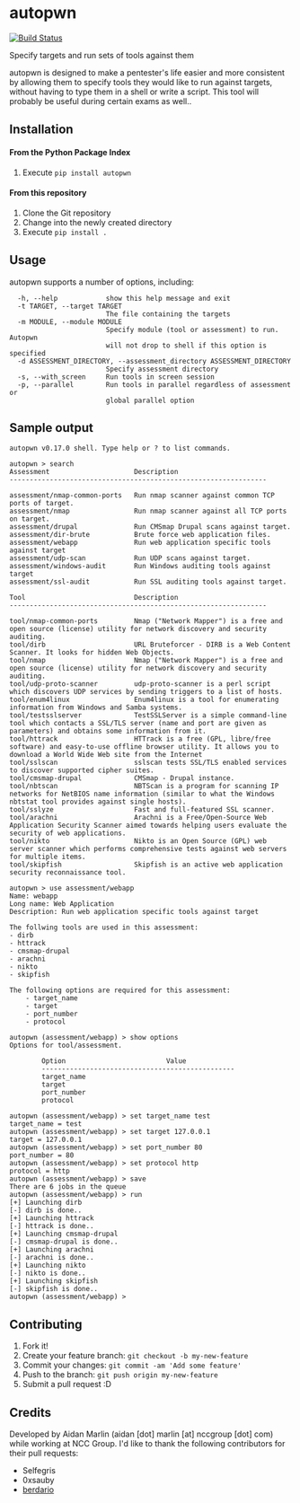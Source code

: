 # autopwn

[![Build Status](https://travis-ci.org/nccgroup/autopwn.svg)](https://travis-ci.org/nccgroup/autopwn)

Specify targets and run sets of tools against them

autopwn is designed to make a pentester's life easier and more consistent
by allowing them to specify tools they would like to run against targets,
without having to type them in a shell or write a script. This tool will
probably be useful during certain exams as well..

## Installation

#### From the Python Package Index

1. Execute ``pip install autopwn``

#### From this repository

1. Clone the Git repository
2. Change into the newly created directory
3. Execute ``pip install .``

## Usage

autopwn supports a number of options, including:

```
  -h, --help            show this help message and exit
  -t TARGET, --target TARGET
                        The file containing the targets
  -m MODULE, --module MODULE
                        Specify module (tool or assessment) to run. Autopwn
                        will not drop to shell if this option is specified
  -d ASSESSMENT_DIRECTORY, --assessment_directory ASSESSMENT_DIRECTORY
                        Specify assessment directory
  -s, --with_screen     Run tools in screen session
  -p, --parallel        Run tools in parallel regardless of assessment or
                        global parallel option
```

## Sample output

```
autopwn v0.17.0 shell. Type help or ? to list commands.

autopwn > search
Assessment                     Description
----------------------------------------------------------------

assessment/nmap-common-ports   Run nmap scanner against common TCP ports of target.
assessment/nmap                Run nmap scanner against all TCP ports on target.
assessment/drupal              Run CMSmap Drupal scans against target.
assessment/dir-brute           Brute force web application files.
assessment/webapp              Run web application specific tools against target
assessment/udp-scan            Run UDP scans against target.
assessment/windows-audit       Run Windows auditing tools against target
assessment/ssl-audit           Run SSL auditing tools against target.

Tool                           Description
----------------------------------------------------------------

tool/nmap-common-ports         Nmap ("Network Mapper") is a free and open source (license) utility for network discovery and security auditing.
tool/dirb                      URL Bruteforcer - DIRB is a Web Content Scanner. It looks for hidden Web Objects.
tool/nmap                      Nmap ("Network Mapper") is a free and open source (license) utility for network discovery and security auditing.
tool/udp-proto-scanner         udp-proto-scanner is a perl script which discovers UDP services by sending triggers to a list of hosts.
tool/enum4linux                Enum4linux is a tool for enumerating information from Windows and Samba systems.
tool/testsslserver             TestSSLServer is a simple command-line tool which contacts a SSL/TLS server (name and port are given as parameters) and obtains some information from it.
tool/httrack                   HTTrack is a free (GPL, libre/free software) and easy-to-use offline browser utility. It allows you to download a World Wide Web site from the Internet
tool/sslscan                   sslscan tests SSL/TLS enabled services to discover supported cipher suites.
tool/cmsmap-drupal             CMSmap - Drupal instance.
tool/nbtscan                   NBTScan is a program for scanning IP networks for NetBIOS name information (similar to what the Windows nbtstat tool provides against single hosts).
tool/sslyze                    Fast and full-featured SSL scanner.
tool/arachni                   Arachni is a Free/Open-Source Web Application Security Scanner aimed towards helping users evaluate the security of web applications.
tool/nikto                     Nikto is an Open Source (GPL) web server scanner which performs comprehensive tests against web servers for multiple items.
tool/skipfish                  Skipfish is an active web application security reconnaissance tool.

autopwn > use assessment/webapp
Name: webapp
Long name: Web Application
Description: Run web application specific tools against target

The follwing tools are used in this assessment:
- dirb
- httrack
- cmsmap-drupal
- arachni
- nikto
- skipfish

The following options are required for this assessment:
    - target_name
    - target
    - port_number
    - protocol

autopwn (assessment/webapp) > show options
Options for tool/assessment.

        Option                         Value
        ------------------------------------------------
        target_name                   
        target                        
        port_number                   
        protocol                      

autopwn (assessment/webapp) > set target_name test
target_name = test
autopwn (assessment/webapp) > set target 127.0.0.1
target = 127.0.0.1
autopwn (assessment/webapp) > set port_number 80
port_number = 80
autopwn (assessment/webapp) > set protocol http
protocol = http
autopwn (assessment/webapp) > save
There are 6 jobs in the queue
autopwn (assessment/webapp) > run
[+] Launching dirb
[-] dirb is done..
[+] Launching httrack
[-] httrack is done..
[+] Launching cmsmap-drupal
[-] cmsmap-drupal is done..
[+] Launching arachni
[-] arachni is done..
[+] Launching nikto
[-] nikto is done..
[+] Launching skipfish
[-] skipfish is done..
autopwn (assessment/webapp) > 
```

## Contributing

1. Fork it!
2. Create your feature branch: `git checkout -b my-new-feature`
3. Commit your changes: `git commit -am 'Add some feature'`
4. Push to the branch: `git push origin my-new-feature`
5. Submit a pull request :D

## Credits

Developed by Aidan Marlin (aidan [dot] marlin [at] nccgroup [dot] com)
while working at NCC Group. I'd like to thank the following contributors for
their pull requests:

- Selfegris
- 0xsauby
- [berdario](https://github.com/berdario/)

